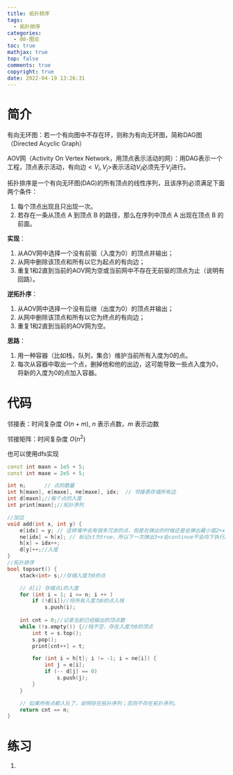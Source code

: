 ```yaml
---
title: 拓扑排序
tags:
  - 拓扑排序
categories:
  - 08-图论
toc: true
mathjax: true
top: false
comments: true
copyright: true
date: 2022-04-19 13:26:31
---
```


# 简介

有向无环图：若一个有向图中不存在环，则称为有向无环图，简称DAG图（Directed Acyclic Graph）

AOV网（Activity On Vertex Network，用顶点表示活动的网）：用DAG表示一个工程，顶点表示活动，有向边$<V_i,V_j>$表示活动$V_i$必须先于$V_j$进行。

拓扑排序是一个有向无环图(DAG)的所有顶点的线性序列，且该序列必须满足下面两个条件：

1. 每个顶点出现且只出现一次。
2. 若存在一条从顶点 A 到顶点 B 的路径，那么在序列中顶点 A 出现在顶点 B 的前面。

**实现**：

1. 从AOV网中选择一个没有前驱（入度为0）的顶点并输出；
2. 从网中删除该顶点和所有以它为起点的有向边；
3. 重复1和2直到当前的AOV网为空或当前网中不存在无前驱的顶点为止（说明有回路）。

**逆拓扑序**：

1. 从AOV网中选择一个没有后继（出度为0）的顶点并输出；
2. 从网中删除该顶点和所有以它为终点的有向边；
3. 重复1和2直到当前的AOV网为空。

**思路**：

1. 用一种容器（比如栈，队列，集合）维护当前所有入度为0的点。
2. 每次从容器中取出一个点，删掉他和他的出边，这可能导致一些点入度为0，将新的入度为0的点加入容器。

# 代码

邻接表：时间复杂度 $O(n+m)$, $n$ 表示点数，$m$ 表示边数

邻接矩阵：时间复杂度 $O(n^2)$

也可以使用dfs实现

```c++
const int maxn = 1e5 + 5;
const int maxe = 2e5 + 5;

int n;      // 点的数量
int h[maxn], e[maxe], ne[maxe], idx;  // 邻接表存储所有边
int d[maxn];//每个点的入度 
int print[maxn];//拓扑序列 

//加边
void add(int x, int y) {
    e[idx] = y; // 这样堆中会有很多冗余的点，但是在弹出的时候还是会弹出最小值2+x（x为之前确定的最短路径），并
    ne[idx] = h[x]; // 标记st为true，所以下一次弹出3+x会continue不会向下执行。
    h[x] = idx++;
    d[y]++;//入度 
}
//拓扑排序 
bool topsort() {
    stack<int> s;//存储入度为0的点 

    // d[i] 存储点i的入度
    for (int i = 1; i <= n; i ++ )
        if (!d[i])//将所有入度为0的点入栈 
            s.push(i);
	
	int cnt = 0;//记录当前已经输出的顶点数 
    while (!s.empty()) {//栈不空，存在入度为0的顶点 
        int t = s.top();
        s.pop();
        print[cnt++] = t; 

        for (int i = h[t]; i != -1; i = ne[i]) {
            int j = e[i];
            if (-- d[j] == 0)
                s.push(j);
        }
    }

    // 如果所有点都入队了，说明存在拓扑序列；否则不存在拓扑序列。
    return cnt == n;
}
```

# 练习

1. 
